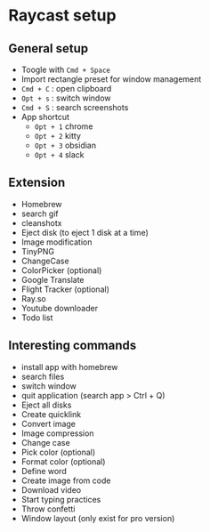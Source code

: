 # Raycast setup

## General setup

+ Toogle with `Cmd + Space`
+ Import rectangle preset for window management
+ `Cmd + C` : open clipboard
+ `Opt + s` : switch window
+ `Cmd + S` : search screenshots
+ App shortcut
  + `Opt + 1` chrome
  + `Opt + 2` kitty
  + `Opt + 3` obsidian
  + `Opt + 4` slack

## Extension

+ Homebrew
+ search gif
+ cleanshotx
+ Eject disk (to eject 1 disk at a time)
+ Image modification
+ TinyPNG
+ ChangeCase
+ ColorPicker (optional)
+ Google Translate
+ Flight Tracker (optional)
+ Ray.so
+ Youtube downloader
+ Todo list

## Interesting commands

+ install app with homebrew
+ search files
+ switch window
+ quit application (search app > Ctrl + Q)
+ Eject all disks
+ Create quicklink
+ Convert image
+ Image compression
+ Change case
+ Pick color (optional)
+ Format color (optional)
+ Define word
+ Create image from code
+ Download video
+ Start typing practices
+ Throw confetti
+ Window layout (only exist for pro version)
